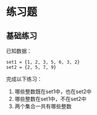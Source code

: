 # 练习题
## 基础练习
已知数据：
```
set1 = {1, 2, 3, 5, 6, 3, 2}
set2 = {2, 5, 7, 9}
```
完成以下练习：
1. 哪些整数既在set1中，也在set2中
2. 哪些整数在set1中，不在set2中
3. 两个集合一共有哪些整数
